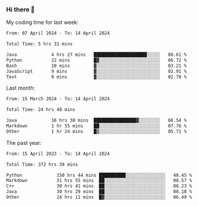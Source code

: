 ### Hi there 👋

My coding time for last week:

<!--START_SECTION:week-->

```txt
From: 07 April 2024 - To: 14 April 2024

Total Time: 5 hrs 31 mins

Java             4 hrs 27 mins   ████████████████████░░░░░   80.61 %
Python           22 mins         █▓░░░░░░░░░░░░░░░░░░░░░░░   06.72 %
Bash             10 mins         ▓░░░░░░░░░░░░░░░░░░░░░░░░   03.21 %
JavaScript       9 mins          ▓░░░░░░░░░░░░░░░░░░░░░░░░   02.91 %
Text             8 mins          ▓░░░░░░░░░░░░░░░░░░░░░░░░   02.70 %
```

<!--END_SECTION:week-->

Last month:

<!--START_SECTION:month-->

```txt
From: 15 March 2024 - To: 14 April 2024

Total Time: 24 hrs 48 mins

Java             16 hrs 30 mins  ████████████████▓░░░░░░░░   66.54 %
Markdown         1 hr 55 mins    ██░░░░░░░░░░░░░░░░░░░░░░░   07.76 %
Other            1 hr 24 mins    █▒░░░░░░░░░░░░░░░░░░░░░░░   05.71 %
```

<!--END_SECTION:month-->

The past year:

<!--START_SECTION:year-->

```txt
From: 15 April 2023 - To: 14 April 2024

Total Time: 372 hrs 39 mins

Python             150 hrs 44 mins ██████████░░░░░░░░░░░░░░░   40.45 %
Markdown           31 hrs 55 mins  ██░░░░░░░░░░░░░░░░░░░░░░░   08.57 %
C++                30 hrs 41 mins  ██░░░░░░░░░░░░░░░░░░░░░░░   08.23 %
Java               30 hrs 29 mins  ██░░░░░░░░░░░░░░░░░░░░░░░   08.18 %
Other              24 hrs 11 mins  █▓░░░░░░░░░░░░░░░░░░░░░░░   06.49 %
```

<!--END_SECTION:year-->
